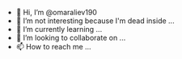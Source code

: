 - 👋 Hi, I’m @omaraliev190
- 👀 I’m not interesting because I'm dead inside ...
- 🌱 I’m currently learning ...
- 💞️ I’m looking to collaborate on ...
- 📫 How to reach me ...

<!---
omaraliev190/omaraliev190 is a ✨ special ✨ repository because its `README.md` (this file) appears on your GitHub profile.
You can click the Preview link to take a look at your changes.
--->
